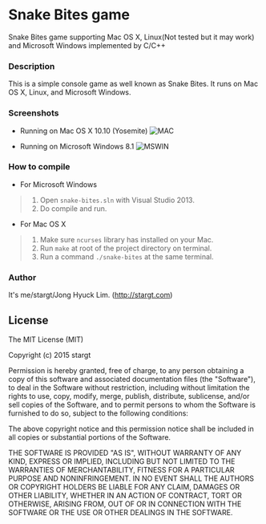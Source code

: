 Snake Bites game
===================================
Snake Bites game supporting Mac OS X, Linux(Not tested but it may work) and Microsoft Windows implemented by C/C++

### Description

This is a simple console game as well known as Snake Bites. It runs on Mac OS X, Linux, and Microsoft Windows.

### Screenshots

* Running on Mac OS X 10.10 (Yosemite)
![MAC](http://i.imgur.com/VHe2nAo.png)

* Running on Microsoft Windows 8.1
![MSWIN](http://i.imgur.com/735NvaA.png)

### How to compile

* For Microsoft Windows
> 1. Open `snake-bites.sln` with Visual Studio 2013.
> 1. Do compile and run.

* For Mac OS X
> 1. Make sure `ncurses` library has installed on your Mac.
> 1. Run `make` at root of the project directory on terminal.
> 1. Run a command `./snake-bites` at the same terminal.

### Author

It's me/stargt/Jong Hyuck Lim. (http://stargt.com)

## License

The MIT License (MIT)

Copyright (c) 2015 stargt

Permission is hereby granted, free of charge, to any person obtaining a copy
of this software and associated documentation files (the "Software"), to deal
in the Software without restriction, including without limitation the rights
to use, copy, modify, merge, publish, distribute, sublicense, and/or sell
copies of the Software, and to permit persons to whom the Software is
furnished to do so, subject to the following conditions:

The above copyright notice and this permission notice shall be included in all
copies or substantial portions of the Software.

THE SOFTWARE IS PROVIDED "AS IS", WITHOUT WARRANTY OF ANY KIND, EXPRESS OR
IMPLIED, INCLUDING BUT NOT LIMITED TO THE WARRANTIES OF MERCHANTABILITY,
FITNESS FOR A PARTICULAR PURPOSE AND NONINFRINGEMENT. IN NO EVENT SHALL THE
AUTHORS OR COPYRIGHT HOLDERS BE LIABLE FOR ANY CLAIM, DAMAGES OR OTHER
LIABILITY, WHETHER IN AN ACTION OF CONTRACT, TORT OR OTHERWISE, ARISING FROM,
OUT OF OR IN CONNECTION WITH THE SOFTWARE OR THE USE OR OTHER DEALINGS IN THE
SOFTWARE.
